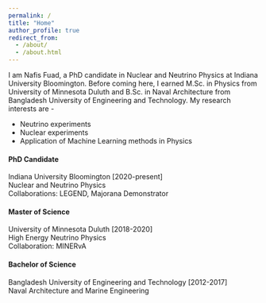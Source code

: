 ```yaml
---
permalink: /
title: "Home"
author_profile: true
redirect_from: 
  - /about/
  - /about.html
---
```


I am Nafis Fuad, a PhD candidate in Nuclear and Neutrino Physics at Indiana University Bloomington. Before coming here, I earned M.Sc. in Physics from University of Minnesota Duluth and B.Sc. in Naval Architecture from Bangladesh University of Engineering and Technology. My research interests are -
* Neutrino experiments
* Nuclear experiments
* Application of Machine Learning methods in Physics
  
#### PhD Candidate
Indiana University Bloomington [2020-present]\
Nuclear and Neutrino Physics\
Collaborations: LEGEND, Majorana Demonstrator

#### Master of Science
University of Minnesota Duluth [2018-2020]\
High Energy Neutrino Physics\
Collaboration: MINERvA

#### Bachelor of Science
Bangladesh University of Engineering and Technology [2012-2017]\
Naval Architecture and Marine Engineering
